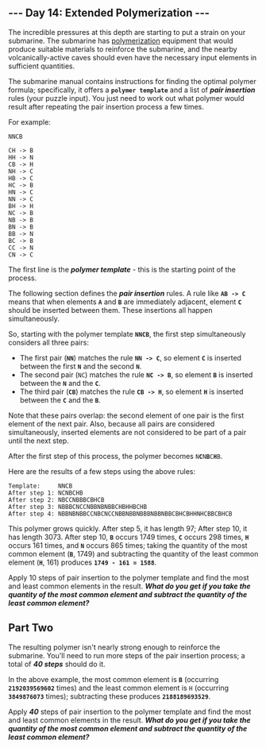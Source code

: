 ## --- Day 14: Extended Polymerization ---

The incredible pressures at this depth are starting to put a strain on your submarine. The submarine has [polymerization](https://en.wikipedia.org/wiki/Polymerization) equipment that would produce suitable materials to reinforce the submarine, and the nearby volcanically-active caves should even have the necessary input elements in sufficient quantities.

The submarine manual contains instructions for finding the optimal polymer formula; specifically, it offers a **`polymer template`** and a list of **_pair insertion_** rules (your puzzle input). You just need to work out what polymer would result after repeating the pair insertion process a few times.

For example:

```
NNCB

CH -> B
HH -> N
CB -> H
NH -> C
HB -> C
HC -> B
HN -> C
NN -> C
BH -> H
NC -> B
NB -> B
BN -> B
BB -> N
BC -> B
CC -> N
CN -> C

```

The first line is the **_polymer template_** - this is the starting point of the process.

The following section defines the **_pair insertion_** rules. A rule like **`AB -> C`** means that when elements **`A`** and **`B`** are immediately adjacent, element **`C`** should be inserted between them. These insertions all happen simultaneously.

So, starting with the polymer template **`NNCB`**, the first step simultaneously considers all three pairs:

- The first pair (**`NN`**) matches the rule **`NN -> C`**, so element **`C`** is inserted between the first **`N`** and the second **`N`**.
- The second pair (`NC`) matches the rule **`NC -> B`**, so element **`B`** is inserted between the **`N`** and the **`C`**.
- The third pair (**`CB`**) matches the rule **`CB -> H`**, so element **`H`** is inserted between the **`C`** and the **`B`**.

Note that these pairs overlap: the second element of one pair is the first element of the next pair. Also, because all pairs are considered simultaneously, inserted elements are not considered to be part of a pair until the next step.

After the first step of this process, the polymer becomes `N`**`C`**`N`**`B`**`C`**`H`**`B`.

Here are the results of a few steps using the above rules:

```
Template:     NNCB
After step 1: NCNBCHB
After step 2: NBCCNBBBCBHCB
After step 3: NBBBCNCCNBBNBNBBCHBHHBCHB
After step 4: NBBNBNBBCCNBCNCCNBBNBBNBBBNBBNBBCBHCBHHNHCBBCBHCB

```

This polymer grows quickly. After step 5, it has length 97; After step 10, it has length 3073. After step 10, **`B`** occurs 1749 times, **`C`** occurs 298 times, **`H`** occurs 161 times, and **`N`** occurs 865 times; taking the quantity of the most common element (**`B`**, 1749) and subtracting the quantity of the least common element (**`H`**, 161) produces **`1749 - 161 = 1588`**.

Apply 10 steps of pair insertion to the polymer template and find the most and least common elements in the result. **_What do you get if you take the quantity of the most common element and subtract the quantity of the least common element?_**

## Part Two

The resulting polymer isn't nearly strong enough to reinforce the submarine. You'll need to run more steps of the pair insertion process; a total of **_40 steps_** should do it.

In the above example, the most common element is **`B`** (occurring **`2192039569602`** times) and the least common element is `H` (occurring **`3849876073`** times); subtracting these produces **`2188189693529`**.

Apply **_40_** steps of pair insertion to the polymer template and find the most and least common elements in the result. **_What do you get if you take the quantity of the most common element and subtract the quantity of the least common element?_**
